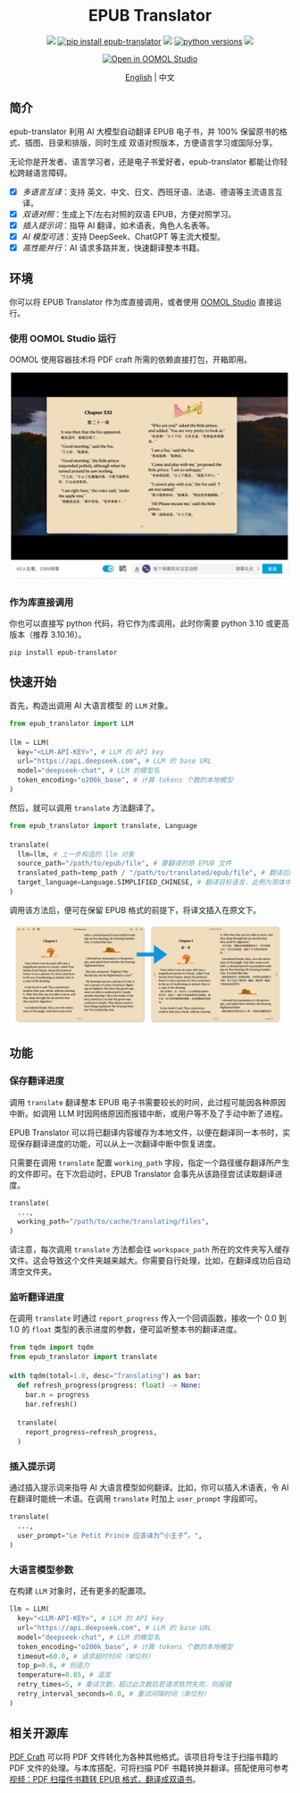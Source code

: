 <div align=center>
  <h1>EPUB Translator</h1>
  <p>
    <a href="https://github.com/oomol-lab/epub-translator/actions/workflows/build.yml" target="_blank"><img src="https://img.shields.io/github/actions/workflow/status/oomol-lab/epub-translator/build.yml" alt"ci" /></a>
    <a href="https://pypi.org/project/epub-translator/" target="_blank"><img src="https://img.shields.io/badge/pip_install-epub--translator-blue" alt="pip install epub-translator" /></a>
    <a href="https://pypi.org/project/epub-translator/" target="_blank"><img src="https://img.shields.io/pypi/v/epub-translator.svg" alt"pypi epub-translator" /></a>
    <a href="https://pypi.org/project/epub-translator/" target="_blank"><img src="https://img.shields.io/pypi/pyversions/epub-translator.svg" alt="python versions" /></a>
    <a href="https://github.com/oomol-lab/epub-translator/blob/main/LICENSE" target="_blank"><img src="https://img.shields.io/github/license/oomol-lab/epub-translator" alt"license" /></a>
  </p>
  <p><a href="https://hub.oomol.com/package/books-translator?open=true" target="_blank"><img src="https://static.oomol.com/assets/button.svg" alt="Open in OOMOL Studio" /></a></p>
  <p><a href="./README.md">English</a> | 中文</p>
</div>

## 简介

epub-translator 利用 AI 大模型自动翻译 EPUB 电子书，并 100% 保留原书的格式、插图、目录和排版，同时生成 双语对照版本，方便语言学习或国际分享。

无论你是开发者、语言学习者，还是电子书爱好者，epub-translator 都能让你轻松跨越语言障碍。

- [x] *多语言互译*：支持 英文、中文、日文、西班牙语、法语、德语等主流语言互译。
- [x] *双语对照*：生成上下/左右对照的双语 EPUB，方便对照学习。
- [x] *插入提示词*：指导 AI 翻译，如术语表，角色人名表等。
- [x] *AI 模型可选*：支持 DeepSeek、ChatGPT 等主流大模型。
- [x] *高性能并行*：AI 请求多路并发，快速翻译整本书籍。

## 环境

你可以将 EPUB Translator 作为库直接调用，或者使用 [OOMOL Studio](https://oomol.com/) 直接运行。

### 使用 OOMOL Studio 运行

OOMOL 使用容器技术将 PDF craft 所需的依赖直接打包，开箱即用。

[![](./docs/images/link2bilibili.png)](https://www.bilibili.com/video/BV1Y9G4z5Ewt)

### 作为库直接调用

你也可以直接写 python 代码，将它作为库调用。此时你需要 python 3.10 或更高版本（推荐 3.10.16）。

```shell
pip install epub-translator
```

## 快速开始

首先，构造出调用 AI 大语言模型 的 `LLM` 对象。

```python
from epub_translator import LLM

llm = LLM(
  key="<LLM-API-KEY>", # LLM 的 API key
  url="https://api.deepseek.com", # LLM 的 base URL
  model="deepseek-chat", # LLM 的模型名
  token_encoding="o200k_base", # 计算 tokens 个数的本地模型
)
```

然后，就可以调用 `translate` 方法翻译了。

```python
from epub_translator import translate, Language

translate(
  llm=llm, # 上一步构造的 llm 对象
  source_path="/path/to/epub/file", # 要翻译的原 EPUB 文件
  translated_path=temp_path / "/path/to/translated/epub/file", # 翻译后的 EPUB 保存路径
  target_language=Language.SIMPLIFIED_CHINESE, # 翻译目标语言，此例为简体中文。
)
```

调用该方法后，便可在保留 EPUB 格式的前提下，将译文插入在原文下。

![](./docs/images/translation.png)

## 功能

### 保存翻译进度

调用 `translate` 翻译整本 EPUB 电子书需要较长的时间，此过程可能因各种原因中断。如调用 LLM 时因网络原因而报错中断，或用户等不及了手动中断了进程。

EPUB Translator 可以将已翻译内容缓存为本地文件，以便在翻译同一本书时，实现保存翻译进度的功能，可以从上一次翻译中断中恢复进度。

只需要在调用 `translate` 配置 `working_path` 字段，指定一个路径缓存翻译所产生的文件即可。在下次启动时，EPUB Translator 会事先从该路径尝试读取翻译进度。

```python
translate(
  ...,
  working_path="/path/to/cache/translating/files",
)
```

请注意，每次调用 `translate` 方法都会往 `workspace_path` 所在的文件夹写入缓存文件。这会导致这个文件夹越来越大。你需要自行处理，比如，在翻译成功后自动清空文件夹。

### 监听翻译进度

在调用 `translate` 时通过 `report_progress` 传入一个回调函数，接收一个 0.0 到 1.0 的 `float` 类型的表示进度的参数，便可监听整本书的翻译进度。

```python
from tqdm import tqdm
from epub_translator import translate

with tqdm(total=1.0, desc="Translating") as bar:
  def refresh_progress(progress: float) -> None:
    bar.n = progress
    bar.refresh()

  translate(
    report_progress=refresh_progress,
  )
```

### 插入提示词

通过插入提示词来指导 AI 大语言模型如何翻译。比如，你可以插入术语表，令 AI 在翻译时能统一术语。在调用 `translate` 时加上 `user_prompt` 字段即可。

```python
translate(
  ...,
  user_prompt="Le Petit Prince 应该译为“小王子”。",
)
```

### 大语言模型参数

在构建 `LLM` 对象时，还有更多的配置项。

```python
llm = LLM(
  key="<LLM-API-KEY>", # LLM 的 API key
  url="https://api.deepseek.com", # LLM 的 base URL
  model="deepseek-chat", # LLM 的模型名
  token_encoding="o200k_base", # 计算 tokens 个数的本地模型
  timeout=60.0, # 请求超时时间（单位秒）
  top_p=0.6, # 创造力
  temperature=0.85, # 温度
  retry_times=5, # 重试次数，超过此次数后若请求依然失败，则报错
  retry_interval_seconds=6.0, # 重试间隔时间（单位秒）
)
```

## 相关开源库

[PDF Craft](https://github.com/oomol-lab/pdf-craft) 可以将 PDF 文件转化为各种其他格式。该项目将专注于扫描书籍的 PDF 文件的处理。与本库搭配，可将扫描 PDF 书籍转换并翻译。搭配使用可参考[ 视频：PDF 扫描件书籍转 EPUB 格式，翻译成双语书](https://www.bilibili.com/video/BV1tMQZY5EYY/)。